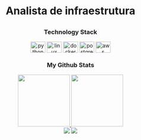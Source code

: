 </div>

<h1 align="center">
 Analista de infraestrutura</h1>

##

<h3 align="center">Technology Stack</h3>
  <div align="center">
 <img align="center" alt="python" height="30" width="40"  
   <img src="https://cdn.jsdelivr.net/gh/devicons/devicon/icons/python/python-original.svg" />
 <img align="center" alt="linux" height="30" width="40"
   <img src="https://cdn.jsdelivr.net/gh/devicons/devicon/icons/linux/linux-original.svg" />
 <img align="center" alt="docker" height="30" width="40"
   <img src="https://cdn.jsdelivr.net/gh/devicons/devicon/icons/docker/docker-original.svg" />
 <img align="center" alt="postgres" height="30" width="40"  
   <img src="https://cdn.jsdelivr.net/gh/devicons/devicon/icons/postgresql/postgresql-original.svg" />
 <img align="center" alt="aws" height="30" width="40"  
   <img src="https://cdn.jsdelivr.net/gh/devicons/devicon/icons/amazonwebservices/amazonwebservices-original.svg" />


<div align="center">

  <h3 align="center">My Github Stats</h3>
  <a href="https://github.com/diegombtavares">
  <img height="140em" src="https://github-readme-stats.vercel.app/api?username=diegombtavares&show_icons=true&theme=tokyonight&include_all_commits=true&count_private=true"/>
  <img height="140em" src="https://github-readme-stats.vercel.app/api/top-langs/?username=diegombtavares&layout=compact&langs_count=7&theme=tokyonight"/>
   
<div align="center"> 
  <a href = "mailto:diegotavares.infra@gmail.com"><img src="https://img.shields.io/badge/Gmail-D14836?style=for-the-badge&logo=gmail&logoColor=white" target="_blank"></a>
  <a href="https://www.linkedin.com/in/diegombtavares/" target="_blank"><img src="https://img.shields.io/badge/-LinkedIn-%230077B5?style=for-the-badge&logo=linkedin&logoColor=white" target="_blank"></a> 

</div>
